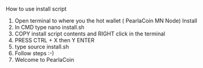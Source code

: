 How to use install script

1. Open terminal to where you the hot wallet ( PearlaCoin MN Node) Install
2. In CMD type nano install.sh
3. COPY install script contents and RIGHT click in the terminal 
4. PRESS CTRL + X then Y ENTER
5. type source install.sh
6. Follow steps :-)
7. Welcome to PearlaCoin

